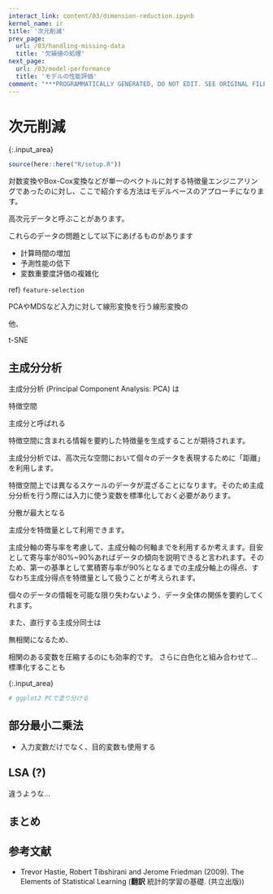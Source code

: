 ```yaml
---
interact_link: content/03/dimension-reduction.ipynb
kernel_name: ir
title: '次元削減'
prev_page:
  url: /03/handling-missing-data
  title: '欠損値の処理'
next_page:
  url: /03/model-performance
  title: 'モデルの性能評価'
comment: "***PROGRAMMATICALLY GENERATED, DO NOT EDIT. SEE ORIGINAL FILES IN /content***"
---
```


# 次元削減



{:.input_area}
```R
source(here::here("R/setup.R"))
```


対数変換やBox-Cox変換などが単一のベクトルに対する特徴量エンジニアリングであったのに対し、ここで紹介する方法はモデルベースのアプローチになります。

<!-- 特徴量の作成の文脈でも。外れ値や共線性の問題を考慮 -->

高次元データと呼ぶことがあります。

これらのデータの問題として以下にあげるものがあります

- 計算時間の増加
- 予測性能の低下
- 変数重要度評価の複雑化

ref) `feature-selection`

PCAやMDSなど入力に対して線形変換を行う線形変換の

他、

t-SNE

## 主成分分析

<!-- 欠損値補完が先... handling-missing-data -->

主成分分析 (Principal Component Analysis: PCA) は

特徴空間

主成分と呼ばれる

特徴空間に含まれる情報を要約した特徴量を生成することが期待されます。

主成分分析では、高次元な空間において個々のデータを表現するために「距離」を利用します。

特徴空間上では異なるスケールのデータが混ざることになります。そのため主成分分析を行う際には入力に使う変数を標準化しておく必要があります。

分散が最大となる

主成分を特徴量として利用できます。

主成分軸の寄与率を考慮して、主成分軸の何軸までを利用するか考えます。目安として寄与率が80%~90%あればデータの傾向を説明できると言われます。そのため、第一の基準として累積寄与率が90%となるまでの主成分軸上の得点、すなわち主成分得点を特徴量として扱うことが考えられます。

個々のデータの情報を可能な限り失わないよう、データ全体の関係を要約してくれます。

また、直行する主成分同士は

無相関になるため、

相関のある変数を圧縮するのにも効率的です。
さらに白色化と組み合わせて...
標準化することも



{:.input_area}
```R
# ggplot2 PCで塗り分ける

```





## 部分最小二乗法

- 入力変数だけでなく、目的変数も使用する

## LSA (?)

違うような...

## まとめ

## 参考文献

- Trevor Hastie, Robert Tibshirani and Jerome Friedman (2009). The Elements of Statistical Learning (**翻訳** 統計的学習の基礎. (共立出版))
